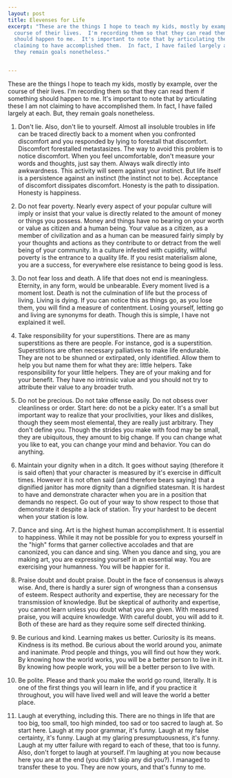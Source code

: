 ```yaml
---
layout: post
title: Elevenses for Life
excerpt: "These are the things I hope to teach my kids, mostly by example, over the
  course of their lives.  I'm recording them so that they can read them if something
  should happen to me.  It's important to note that by articulating these I am not
  claiming to have accomplished them.  In fact, I have failed largely at each.  But,
  they remain goals nonetheless."


---
```

These are the things I hope to teach my kids, mostly by example, over the course of their lives.  I'm recording them so that they can read them if something should happen to me.  It's important to note that by articulating these I am not claiming to have accomplished them.  In fact, I have failed largely at each.  But, they remain goals nonetheless.


<!--more-->

1.  Don't lie.  Also, don't lie to yourself.  Almost all insoluble troubles in life can be traced directly back to a moment when you confronted discomfort and you responded by lying to forestall that discomfort.  Discomfort forestalled metastasizes.  The way to avoid this problem is to notice discomfort.  When you feel uncomfortable, don't measure your words and thoughts, just say them.  Always walk directly into awkwardness.  This activity will seem against your instinct.  But life itself is a persistence against an instinct (the instinct not to be).  Acceptance of discomfort dissipates discomfort.  Honesty is the path to dissipation.  Honesty is happiness.

2.  Do not fear poverty.  Nearly every aspect of your popular culture will imply or insist that your value is directly related to the amount of money or things you possess.  Money and things have no bearing on your worth or value as citizen and a human being.  Your value as a citizen, as a member of civilization and as a human can be measured fairly simply by your thoughts and actions as they contribute to or detract from the well being of your community.  In a culture infested with cupidity, willful poverty is the entrance to a quality life.  If you resist materialism alone, you are a success, for everywhere else resistance to being good is less.

3.  Do not fear loss and death.  A life that does not end is meaningless.  Eternity, in any form, would be unbearable.  Every moment lived is a moment lost.  Death is not the culmination of life but the process of living.  Living is dying.  If you can notice this as things go, as you lose them, you will find a measure of contentment.  Losing yourself, letting go and living are synonyms for death.  Though this is simple, I have not explained it well.

4.  Take responsibility for your superstitions.  There are as many superstitions as there are people.  For instance, god is a superstition.  Superstitions are often necessary palliatives to make life endurable.  They are not to be shunned or extirpated, only identified.  Allow them to help you but name them for what they are: little helpers.  Take responsibility for your little helpers.  They are of your making and for your benefit.  They have no intrinsic value and you should not try to attribute their value to any broader truth.

5.  Do not be precious.  Do not take offense easily.  Do not obsess over cleanliness or order.  Start here:  do not be a picky eater.  It's a small but important way to realize that your proclivities, your likes and dislikes, though they seem most elemental, they are really just arbitrary.  They don't define you.  Though the strides you make with food may be small, they are ubiquitous, they amount to big change.  If you can change what you like to eat, you can change your mind and behavior.  You can do anything.

6.  Maintain your dignity when in a ditch.  It goes without saying (therefore it is said often) that your character is measured by it's exercise in difficult times.  However it is not often said (and therefore bears saying) that a dignified janitor has more dignity than a dignified statesman.  It is hardest to have and demonstrate character when you are in a position that demands no respect.  Go out of your way to show respect to those that demonstrate it despite a lack of station.  Try your hardest to be decent when your station is low.

7.  Dance and sing.  Art is the highest human accomplishment.  It is essential to happiness.  While it may not be possible for you to express yourself in the "high" forms that garner collective accolades and that are canonized, you can dance and sing.  When you dance and sing, you are making art, you are expressing yourself in an essential way.  You are exercising your humanness.  You will be happier for it.

8.  Praise doubt and doubt praise.  Doubt in the face of consensus is always wise.  And, there is hardly a surer sign of wrongness than a consensus of esteem.  Respect authority and expertise, they are necessary for the transmission of knowledge.  But be skeptical of authority and expertise, you cannot learn unless you doubt what you are given.  With measured praise, you will acquire knowledge.  With careful doubt, you will add to it.  Both of these are hard as they require some self directed thinking.

9.  Be curious and kind.  Learning makes us better.  Curiosity is its means.  Kindness is its method.  Be curious about the world around you, animate and inanimate.  Prod people and things, you will find out how they work.  By knowing how the world works, you will be a better person to live in it.  By knowing how people work, you will be a better person to live with.

10.  Be polite.  Please and thank you make the world go round, literally.  It is one of the first things you will learn in life, and if you practice it throughout, you will have lived well and will leave the world a better place.

11.  Laugh at everything, including this.   There are no things in life that are too big, too small, too high minded, too sad or too sacred to laugh at.  So start here.  Laugh at my poor grammar, it's funny.  Laugh at my false certainty, it's funny.  Laugh at my glaring presumptuousness, it's funny.  Laugh at my utter failure with regard to each of these, that too is funny.  Also, don't forget to laugh at yourself.  I'm laughing at you now because here you are at the end (you didn't skip any did you?).  I managed to transfer these to you.  They are now yours, and that's funny to me.
